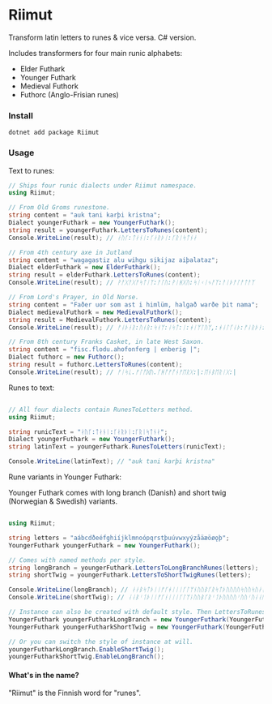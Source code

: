 # Riimut

Transform latin letters to runes &amp; vice versa. C# version.

Includes transformers for four main runic alphabets:

- Elder Futhark
- Younger Futhark
- Medieval Futhork
- Futhorc (Anglo-Frisian runes)

### Install

```
dotnet add package Riimut
```

### Usage

Text to runes:
```csharp
// Ships four runic dialects under Riimut namespace.
using Riimut;

// From Old Groms runestone.
string content = "auk tani karþi kristna";
Dialect youngerFuthark = new YoungerFuthark();
string result = youngerFuthark.LettersToRunes(content);
Console.WriteLine(result); // ᛅᚢᚴ:ᛏᛅᚾᛁ:ᚴᛅᚱᚦᛁ:ᚴᚱᛁᛋᛏᚾᛅ

// From 4th century axe in Jutland
string content = "wagagastiz alu wihgu sikijaz aiþalataz";
Dialect elderFuthark = new ElderFuthark();
string result = elderFuthark.LettersToRunes(content);
Console.WriteLine(result); // ᚹᚨᚷᚨᚷᚨᛋᛏᛁᛉ:ᚨᛚᚢ:ᚹᛁᚻᚷᚢ:ᛋᛁᚲᛁᛃᚨᛉ:ᚨᛁᚦᚨᛚᚨᛏᚨᛉ

// From Lord's Prayer, in Old Norse.
string content = "Faðer uor som ast i himlüm, halgað warðe þit nama";
Dialect medievalFuthork = new MedievalFuthork();
string result = MedievalFuthork.LettersToRunes(content);
Console.WriteLine(result); // ᚠᛆᚦᚽᚱ:ᚢᚮᚱ:ᛋᚮᛘ:ᛆᛋᛏ:ᛁ:ᚼᛁᛘᛚᚢᛘ,:ᚼᛆᛚᚵᛆᚦ:ᚠᛆᚱᚦᚽ:ᚦᛁᛏ:ᚿᛆᛘᛆ

// From 8th century Franks Casket, in late West Saxon.
string content = "fisc.flodu.ahofonferg | enberig |";
Dialect futhorc = new Futhorc();
string result = futhorc.LettersToRunes(content);
Console.WriteLine(result); // ᚠᛁᛋᚳ.ᚠᛚᚩᛞᚢ.ᚪᚻᚩᚠᚩᚾᚠᛖᚱᚷ:|:ᛖᚾᛒᛖᚱᛁᚷ:|

```

Runes to text:
```csharp

// All four dialects contain RunesToLetters method.
using Riimut;

string runicText = "ᛅᚢᚴ:ᛏᛅᚾᛁ:ᚴᛅᚱᚦᛁ:ᚴᚱᛁᛋᛏᚾᛅ";
Dialect youngerFuthark = new YoungerFuthark();
string latinText = youngerFuthark.RunesToLetters(runicText);

Console.WriteLine(latinText); // "auk tani karþi kristna"

```


Rune variants in Younger Futhark:

Younger Futhark comes with long branch (Danish) and short twig (Norwegian & Swedish) variants.
```csharp

using Riimut;

string letters = "aábcdðeéfghiíjklmnoópqrstþuúvwxyýzåäæöøǫþ";
YoungerFuthark youngerFuthark = new YoungerFuthark();

// Comes with named methods per style.
string longBranch = youngerFuthark.LettersToLongBranchRunes(letters);
string shortTwig = youngerFuthark.LettersToShortTwigRunes(letters);

Console.WriteLine(longBranch); // ᛅᛅᛒᛋᛏᚦᛁᛁᚠᚴᚼᛁᛁᛁᚴᛚᛘᚾᚢᚢᛒᚴᚱᛋᛏᚦᚢᚢᚢᚢᛋᚢᚢᛋᚢᛅᛅᚢᚢᚢᚦ"
Console.WriteLine(shortTwig); // ᛆᛆᛒᛌᛐᚦᛁᛁᚠᚴᚽᛁᛁᛁᚴᛚᛘᚿᚢᚢᛒᚴᚱᛌᛐᚦᚢᚢᚢᚢᛌᚢᚢᛌᚢᛆᛆᚢᚢᚢᚦ

// Instance can also be created with default style. Then LettersToRunes will use that style.
YoungerFuthark youngerFutharkLongBranch = new YoungerFuthark(YoungerFuthark.Variant.LongBranch);
YoungerFuthark youngerFutharkShortTwig = new YoungerFuthark(YoungerFuthark.Variant.LongBranch);

// Or you can switch the style of instance at will.
youngerFutharkLongBranch.EnableShortTwig();
youngerFutharkShortTwig.EnableLongBranch();

```


#### What's in the name?

"Riimut" is the Finnish word for "runes".
